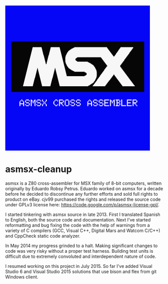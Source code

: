 ![asmsx](doc/asmsx.png)

asmsx-cleanup
=============

asmsx is a Z80 cross-assembler for MSX family of 8-bit computers, written
originally by Eduardo Robsy Petrus. Eduardo worked on asmsx for a decade before
he decided to discontinue any further efforts and sold full rights to product
on eBay. cjv99 purchased the rights and released the source code under GPLv3
license here: <https://code.google.com/p/asmsx-license-gpl/>.

I started tinkering with asmsx source in late 2013. First I translated Spanish
to English, both the source code and documentation. Next I've started
reformatting and bug fixing the code with the help of warnings from a variety of
C compilers (GCC, Visual C++, Digital Mars and Watcom C/C++) and CppCheck
static code analyzer.

In May 2014 my progress grinded to a halt. Making significant changes to code
was very risky without a proper test harness. Building test units is difficult
due to extremely convoluted and interdependent nature of code.

I resumed working on this project in July 2015. So far I've added
Visual Studio 6 and Visual Studio 2015 solutions that use bison and flex from
git Windows client.
